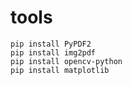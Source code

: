 # tools


```
pip install PyPDF2
pip install img2pdf
pip install opencv-python
pip install matplotlib
```



